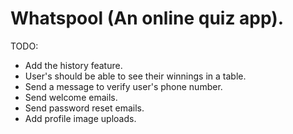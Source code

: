 # Whatspool (An online quiz app).

TODO:

- Add the history feature.
- User's should be able to see their winnings in a table.
- Send a message to verify user's phone number.
- Send welcome emails.
- Send password reset emails.
- Add profile image uploads.